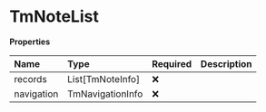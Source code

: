 # TmNoteList

**Properties**

| Name       | Type             | Required | Description |
| :--------- | :--------------- | :------- | :---------- |
| records    | List[TmNoteInfo] | ❌       |             |
| navigation | TmNavigationInfo | ❌       |             |

<!-- This file was generated by liblab | https://liblab.com/ -->
